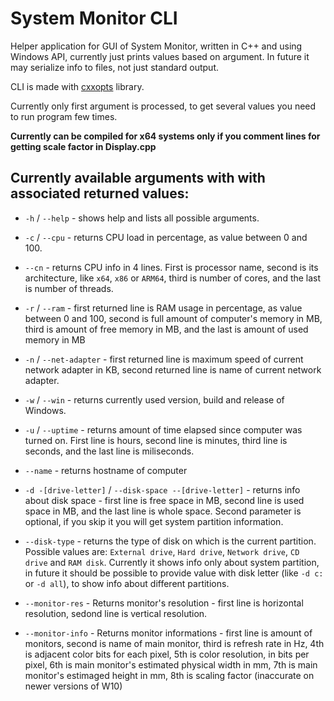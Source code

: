 # System Monitor CLI
Helper application for GUI of System Monitor, written in C++ and using Windows API, currently just prints values based on argument.
In future it may serialize info to files, not just standard output.

CLI is made with [cxxopts](https://github.com/jarro2783/cxxopts) library.

Currently only first argument is processed, to get several values you need to run program few times.

**Currently can be compiled for x64 systems only if you comment lines for getting scale factor in Display.cpp**

## Currently available arguments with with associated returned values:

* `-h` / `--help` - shows help and lists all possible arguments.

* `-c` / `--cpu` - returns CPU load in percentage, as value between 0 and 100.

* `--cn` - returns CPU info in 4 lines. First is processor name, second is its architecture, like `x64`, `x86` or `ARM64`, third is number of cores, and the last is number of threads.

* `-r` / `--ram` - first returned line is RAM usage in percentage, as value between 0 and 100, second is full amount of computer's memory in MB, third is amount of free memory in MB, and the last is amount of used memory in MB

* `-n` / `--net-adapter` - first returned line is maximum speed of current network adapter in KB, second returned line is 
name of current network adapter.

* `-w` / `--win` - returns currently used version, build and release of Windows.

* `-u` / `--uptime` - returns amount of time elapsed since computer was turned on. First line is hours, second line is minutes, third line is seconds, and the last line is miliseconds.

* `--name` - returns hostname of computer

* `-d -[drive-letter]` / `--disk-space --[drive-letter]` - returns info about disk space - first line is free space in MB, second line is used space in MB, and the last line is whole space. Second parameter is optional, if you skip it you will get system partition information.

* `--disk-type` - returns the type of disk on which is the current partition. Possible values are: `External drive`, `Hard drive`, `Network drive`, `CD drive` and `RAM disk`. Currently it shows info only about system partition, in future it should be possible to provide value with disk letter (like `-d c:` or `-d all`), to show info about different partitions.

* `--monitor-res` - Returns monitor's resolution - first line is horizontal resolution, sedond line is vertical resolution.

* `--monitor-info` - Returns monitor informations - first line is amount of monitors, second is name of main monitor, third is refresh rate in Hz, 4th is adjacent color bits for each pixel, 5th is color resolution, in bits per pixel, 6th is main monitor's estimated physical width in mm, 7th is main monitor's estimaged height in mm, 8th is scaling factor (inaccurate on newer versions of W10)